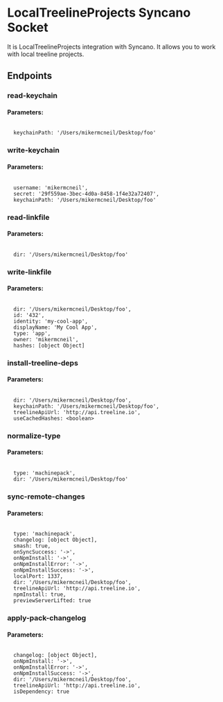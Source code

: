 # LocalTreelineProjects Syncano Socket

It is LocalTreelineProjects integration with Syncano. It allows you to work with local treeline projects.

## Endpoints

### read-keychain

#### Parameters:
```

  keychainPath: '/Users/mikermcneil/Desktop/foo'
```


### write-keychain

#### Parameters:
```

  username: 'mikermcneil',
  secret: '29f559ae-3bec-4d0a-8458-1f4e32a72407',
  keychainPath: '/Users/mikermcneil/Desktop/foo'
```


### read-linkfile

#### Parameters:
```

  dir: '/Users/mikermcneil/Desktop/foo'
```


### write-linkfile

#### Parameters:
```

  dir: '/Users/mikermcneil/Desktop/foo',
  id: '432',
  identity: 'my-cool-app',
  displayName: 'My Cool App',
  type: 'app',
  owner: 'mikermcneil',
  hashes: [object Object]
```


### install-treeline-deps

#### Parameters:
```

  dir: '/Users/mikermcneil/Desktop/foo',
  keychainPath: '/Users/mikermcneil/Desktop/foo',
  treelineApiUrl: 'http://api.treeline.io',
  useCachedHashes: <boolean>
```


### normalize-type

#### Parameters:
```

  type: 'machinepack',
  dir: '/Users/mikermcneil/Desktop/foo'
```


### sync-remote-changes

#### Parameters:
```

  type: 'machinepack',
  changelog: [object Object],
  smash: true,
  onSyncSuccess: '->',
  onNpmInstall: '->',
  onNpmInstallError: '->',
  onNpmInstallSuccess: '->',
  localPort: 1337,
  dir: '/Users/mikermcneil/Desktop/foo',
  treelineApiUrl: 'http://api.treeline.io',
  npmInstall: true,
  previewServerLifted: true
```


### apply-pack-changelog

#### Parameters:
```

  changelog: [object Object],
  onNpmInstall: '->',
  onNpmInstallError: '->',
  onNpmInstallSuccess: '->',
  dir: '/Users/mikermcneil/Desktop/foo',
  treelineApiUrl: 'http://api.treeline.io',
  isDependency: true
```

